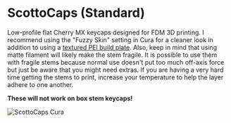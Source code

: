 # ScottoCaps (Standard)

Low-profile flat Cherry MX keycaps designed for FDM 3D printing. I recommend using the "Fuzzy Skin" setting in Cura for a cleaner look in addition to using a [textured PEI build plate](https://amzn.to/43r18ka). Also, keep in mind that using matte filament will likely make the stem fragile. It is possible to use them with fragile stems because normal use doesn't put too much off-axis force but just be aware that you might need extras. If you are having a very hard time getting the stems to print, increase your temperature to help the layer adhere to one another.

**These will not work on box stem keycaps!**

![ScottoCaps Cura](https://github.com/joe-scotto/scottokeebs/assets/8194147/9a27fbba-cf94-45f1-961d-28b70be86ccf)
